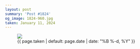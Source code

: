 ```yaml
---
layout: post
summary: 'Post #1824'
og_image: 1824-960.jpg
taken: January 11, 2024
---
```


<figure class="post">
 <img sizes="(min-width: 700px) 50vw, calc(100vw - 2rem)" src="{{ site.assets_url }}/1824-480.jpg" srcset="{{ site.assets_url }}/1824-240.jpg 240w, {{ site.assets_url }}/1824-480.jpg 480w, {{ site.assets_url }}/1824-720.jpg 720w, {{ site.assets_url }}/1824-960.jpg 960w"/>
 <figcaption>
  <time>
   {{ page.taken | default: page.date | date: "%B %-d, %Y" }}
  </time>
 </figcaption>
</figure>
